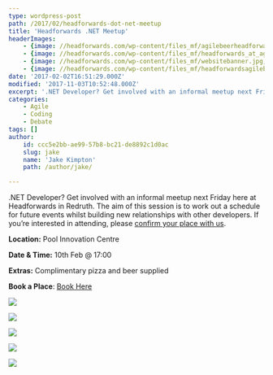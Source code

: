 ```yaml
---
type: wordpress-post
path: /2017/02/headforwards-dot-net-meetup
title: 'Headforwards .NET Meetup'
headerImages:
    - {image: //headforwards.com/wp-content/files_mf/agilebeerheadforwards.jpg, text: 'Headforwards .NET Meetup'}
    - {image: //headforwards.com/wp-content/files_mf/headforwards_at_agile_on_the_beach25.jpg, text: 'Headforwards .NET Meetup'}
    - {image: //headforwards.com/wp-content/files_mf/websitebanner.jpg, text: 'Headforwards .NET Meetup'}
    - {image: //headforwards.com/wp-content/files_mf/headforwardsagileboard26.jpg, text: 'Headforwards .NET Meetup'}
date: '2017-02-02T16:51:29.000Z'
modified: '2017-11-03T10:52:48.000Z'
excerpt: '.NET Developer? Get involved with an informal meetup next Friday here at Headforwards in Redruth. The aim of this session is to work out a schedule for future events whilst building new relationships with other developers. If you’re interested in attending, please confirm your place with us. Location: Pool Innovation Centre Date & Time: 10th …'
categories:
    - Agile
    - Coding
    - Debate
tags: []
author:
    id: ccc5e2bb-ae99-57b8-bc21-de8892c1d0ac
    slug: jake
    name: 'Jake Kimpton'
    path: /author/jake/

---
```

.NET Developer? Get involved with an informal meetup next Friday here at Headforwards in Redruth. The aim of this session is to work out a schedule for future events whilst building new relationships with other developers. If you’re interested in attending, please [confirm your place with us](https://www.meetup.com/Cornwall-Digital/events/237372278/).

**Location:** Pool Innovation Centre

**Date & Time:** 10th Feb @ 17:00

**Extras:** Complimentary pizza and beer supplied

**Book a Place**: [Book Here](https://www.meetup.com/Cornwall-Digital/events/237372278/)

<section class="gallery">

![](//headforwards.com/wp-content/uploads/2017/02/Headforwards-Agile-Board.jpg)

![](//headforwards.com/wp-content/uploads/2017/02/Headforwards-Agile-board-for-software-development-.jpg)

![](//headforwards.com/wp-content/uploads/2017/02/Headforwards-software-squad.jpg)

![](//headforwards.com/wp-content/uploads/2017/02/Headforwards-programming-.jpeg)

![](//headforwards.com/wp-content/uploads/2017/02/Headforwards-team-member-working-copy.jpg)

</section>

